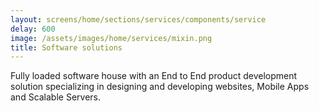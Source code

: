 ```yaml
---
layout: screens/home/sections/services/components/service
delay: 600
image: /assets/images/home/services/mixin.png
title: Software solutions
---
```


Fully loaded software house with an End to End product development solution specializing in designing and developing websites, Mobile Apps and Scalable Servers.

